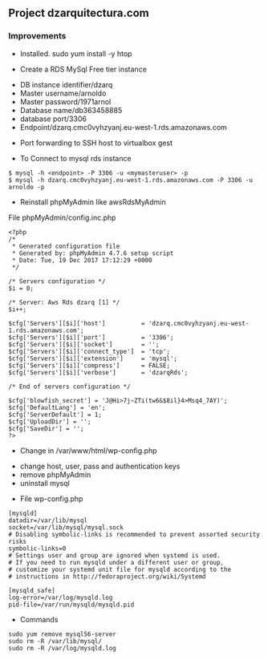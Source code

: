 ## Project dzarquitectura.com
### Improvements

* Installed. sudo yum install -y htop

* Create a RDS MySql Free tier instance
- DB instance identifier/dzarq
- Master username/arnoldo
- Master password/1971arnol
- Database name/db363458885
- database port/3306
- Endpoint/dzarq.cmc0vyhzyanj.eu-west-1.rds.amazonaws.com


* Port forwarding to SSH host to virtualbox gest

* To Connect to mysql rds instance
```
$ mysql -h <endpoint> -P 3306 -u <mymasteruser> -p
$ mysql -h dzarq.cmc0vyhzyanj.eu-west-1.rds.amazonaws.com -P 3306 -u arnoldo -p
```

* Reinstall phpMyAdmin like awsRdsMyAdmin


File phpMyAdmin/config.inc.php
```
<?php
/*
 * Generated configuration file
 * Generated by: phpMyAdmin 4.7.6 setup script
 * Date: Tue, 19 Dec 2017 17:12:29 +0000
 */

/* Servers configuration */
$i = 0;

/* Server: Aws Rds dzarq [1] */
$i++;

$cfg['Servers'][$i]['host']          = 'dzarq.cmc0vyhzyanj.eu-west-1.rds.amazonaws.com';
$cfg['Servers'][$i]['port']          = '3306';
$cfg['Servers'][$i]['socket']        = '';
$cfg['Servers'][$i]['connect_type']  = 'tcp';
$cfg['Servers'][$i]['extension']     = 'mysql';
$cfg['Servers'][$i]['compress']      = FALSE;
$cfg['Servers'][$i]['verbose']       = 'dzarqRds';

/* End of servers configuration */

$cfg['blowfish_secret'] = 'J@Hi>7j~ZTi(tw6&$8il}4>Msq4_7AY)';
$cfg['DefaultLang'] = 'en';
$cfg['ServerDefault'] = 1;
$cfg['UploadDir'] = '';
$cfg['SaveDir'] = '';
?>

```

* Change in /var/www/html/wp-config.php
- change host, user, pass and authentication keys
- remove phpMyAdmin
- uninstall mysql


* File wp-config.php
```
[mysqld]
datadir=/var/lib/mysql
socket=/var/lib/mysql/mysql.sock
# Disabling symbolic-links is recommended to prevent assorted security risks
symbolic-links=0
# Settings user and group are ignored when systemd is used.
# If you need to run mysqld under a different user or group,
# customize your systemd unit file for mysqld according to the
# instructions in http://fedoraproject.org/wiki/Systemd

[mysqld_safe]
log-error=/var/log/mysqld.log
pid-file=/var/run/mysqld/mysqld.pid
```

* Commands 

```
sudo yum remove mysql56-server
sudo rm -R /var/lib/mysql/
sudo rm -R /var/log/mysqld.log

```

